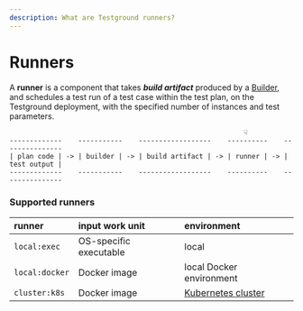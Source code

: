 ```yaml
---
description: What are Testground runners?
---
```


# Runners

A **runner** is a component that takes _**build artifact**_ produced by a [Builder](builders.md), and schedules a test run of a test case within the test plan, on the Testground deployment, with the specified number of instances and test parameters.

```text
                                                          ☟
-------------    -----------    ------------------    ----------    ---------------
| plan code | -> | builder | -> | build artifact | -> | runner | -> | test output |
-------------    -----------    ------------------    ----------    ---------------
```

### Supported runners

| runner | input work unit | environment |
| :--- | :--- | :--- |
| `local:exec` | OS-specific executable | local |
| `local:docker` | Docker image | local Docker environment |
| `cluster:k8s` | Docker image | [Kubernetes cluster](../runner-library/cluster-k8s/how-to-create-a-kubernetes-cluster-for-testground.md) |



